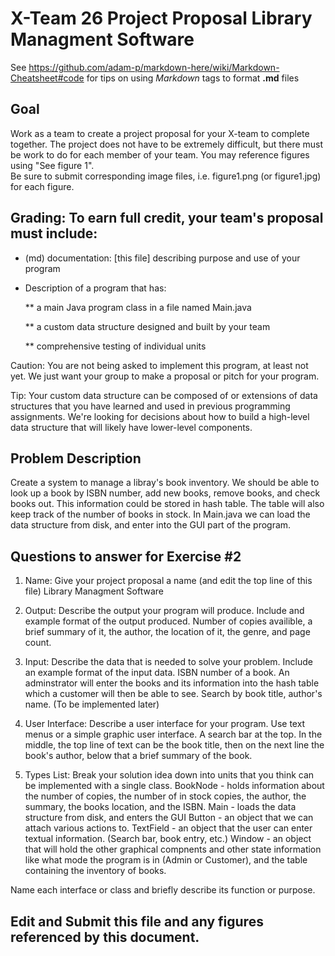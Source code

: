 # X-Team 26 Project Proposal Library Managment Software

See https://github.com/adam-p/markdown-here/wiki/Markdown-Cheatsheet#code for tips on using *Markdown* tags to format __.md__ files

## Goal

Work as a team to create a project proposal for your X-team to complete together.
The project does not have to be extremely difficult,
but there must be work to do for each member of your team.
You may reference figures using "See figure 1".  
Be sure to submit corresponding image files, i.e. figure1.png (or figure1.jpg) for each figure.

## Grading: To earn full credit, your team's proposal must include:

* (md) documentation: [this file] describing purpose and use of your program

* Description of a program that has:

  ** a main Java program class in a file named Main.java
  
  ** a custom data structure designed and built by your team
  
  ** comprehensive testing of individual units
  
 Caution: You are not being asked to implement this program, at least not yet. 
 We just want your group to make a proposal or pitch for your program.
 
 Tip: Your custom data structure can be composed of or extensions of data structures that you have learned and used in previous programming assignments.  We're looking for decisions about how to build a high-level data structure that will likely have lower-level components.

## Problem Description

Create a system to manage a libray's book inventory. We should be able to look up a book by ISBN number, add new books, remove books, and check books out. This information could be stored in hash table. The table will also keep track of the number of books in stock. In Main.java we can load the data structure from disk, and enter into the GUI part of the program.

## Questions to answer for Exercise #2

1. Name: Give your project proposal a name (and edit the top line of this file)
Library Managment Software


2. Output: Describe the output your program will produce.  Include and example format of the output produced.
Number of copies availible, a brief summary of it, the author, the location of it, the genre, and page count.


3. Input: Describe the data that is needed to solve your problem. Include an example format of the input data.
ISBN number of a book. An adminstrator will enter the books and its information into the hash table which a customer will then be able to see. Search by book title, author's name. (To be implemented later)


4. User Interface: Describe a user interface for your program.  Use text menus or a simple graphic user interface.
A search bar at the top. In the middle, the top line of text can be the book title, then on the next line the book's author, below that a brief summary of the book.


5. Types List: Break your solution idea down into units that you think can be implemented with a single class.
BookNode - holds information about the number of copies, the number of in stock copies, the author, the summary, the books location, and the ISBN.
Main - loads the data structure from disk, and enters the GUI
Button - an object that we can attach various actions to.
TextField - an object that the user can enter textual information. (Search bar, book entry, etc.)
Window - an object that will hold the other graphical compnents and other state information like what mode the program is in (Admin or Customer), and the table containing the inventory of books.


Name each interface or class and briefly describe its function or purpose.


## Edit and Submit this file and any figures referenced by this document.

